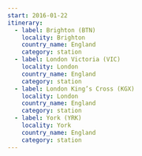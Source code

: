 ```yaml
---
start: 2016-01-22
itinerary:
  - label: Brighton (BTN)
    locality: Brighton
    country_name: England
    category: station
  - label: London Victoria (VIC)
    locality: London
    country_name: England
    category: station
  - label: London King’s Cross (KGX)
    locality: London
    country_name: England
    category: station
  - label: York (YRK)
    locality: York
    country_name: England
    category: station
---
```


